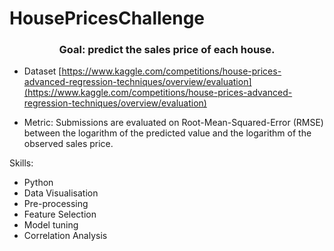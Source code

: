 # HousePricesChallenge

<h3 align="center">Goal: predict the sales price of each house.</h3>

- Dataset [https://www.kaggle.com/competitions/house-prices-advanced-regression-techniques/overview/evaluation](https://www.kaggle.com/competitions/house-prices-advanced-regression-techniques/overview/evaluation)

- Metric: Submissions are evaluated on Root-Mean-Squared-Error (RMSE) between the logarithm of the predicted value and the logarithm of the observed sales price. 

Skills:
- Python
- Data Visualisation
- Pre-processing
- Feature Selection
- Model tuning
- Correlation Analysis

